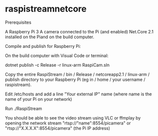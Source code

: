 # raspistreamnetcore

Prerequisites

A Raspberry Pi 3
A camera connected to the Pi (and enabled)
Net.Core 2.1 installed on the Piand on the build computer.

Compile and publish for Raspberry Pi:

On the build computer with Visual Code or terminal:

dotnet publish -c Release -r linux-arm RaspiCam.sln

Copy the entire RaspiStream / bin / Release / netcoreapp2.1 / linux-arm / publish directory to your Raspberry Pi (eg in / home / your username / raspistream).

Edit /etc/hosts and add a line
"Your external IP" name (where name is the name of your Pi on your network)

Run ./RaspiStream

You should be able to see the video stream using VLC or ffmplay by opening the network stream "rtsp://"name":8554/picamera" or "rtsp://"X.X.X.X":8554/picamera" (the Pi IP address)
